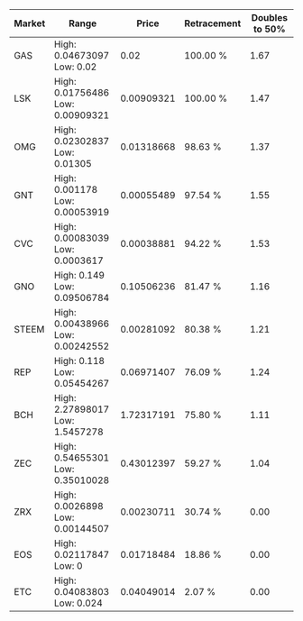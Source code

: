 | Market | Range | Price| Retracement | Doubles to 50% |
| --- | --- | --- | --- | --- |
| GAS | High: 0.04673097<br />Low: 0.02 | 0.02 | 100.00 % | 1.67 |
| LSK | High: 0.01756486<br />Low: 0.00909321 | 0.00909321 | 100.00 % | 1.47 |
| OMG | High: 0.02302837<br />Low: 0.01305 | 0.01318668 | 98.63 % | 1.37 |
| GNT | High: 0.001178<br />Low: 0.00053919 | 0.00055489 | 97.54 % | 1.55 |
| CVC | High: 0.00083039<br />Low: 0.0003617 | 0.00038881 | 94.22 % | 1.53 |
| GNO | High: 0.149<br />Low: 0.09506784 | 0.10506236 | 81.47 % | 1.16 |
| STEEM | High: 0.00438966<br />Low: 0.00242552 | 0.00281092 | 80.38 % | 1.21 |
| REP | High: 0.118<br />Low: 0.05454267 | 0.06971407 | 76.09 % | 1.24 |
| BCH | High: 2.27898017<br />Low: 1.5457278 | 1.72317191 | 75.80 % | 1.11 |
| ZEC | High: 0.54655301<br />Low: 0.35010028 | 0.43012397 | 59.27 % | 1.04 |
| ZRX | High: 0.0026898<br />Low: 0.00144507 | 0.00230711 | 30.74 % | 0.00 |
| EOS | High: 0.02117847<br />Low: 0 | 0.01718484 | 18.86 % | 0.00 |
| ETC | High: 0.04083803<br />Low: 0.024 | 0.04049014 | 2.07 % | 0.00 |

